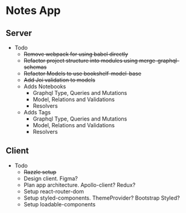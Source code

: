# Notes App

## Server

- Todo
  - ~~Remove webpack for using babel directly~~
  - ~~Refactor project structure into modules using merge-graphql-schemas~~
  - ~~Refactor Models to use bookshelf-model-base~~
  - ~~Add Joi validation to models~~
  - Adds Notebooks
    - Graphql Type, Queries and Mutations
    - Model, Relations and Validations
    - Resolvers
  - Adds Tags
    - Graphql Type, Queries and Mutations
    - Model, Relations and Validations
    - Resolvers

## Client

- Todo
  - ~~Razzle setup~~
  - Design client. Figma?
  - Plan app architecture. Apollo-client? Redux?
  - Setup react-router-dom
  - Setup styled-components. ThemeProvider? Bootstrap Styled?
  - Setup loadable-components
